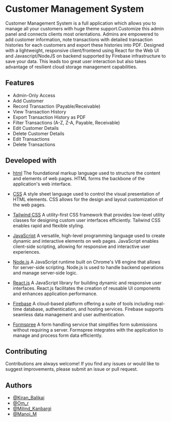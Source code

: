 
# Customer Management System

Customer Management System is a full application which allows you to manage all your customers with huge theme support.Customize this admin panel and connects clients most orientations. Admins are empowered to add customer information, note transactions with detailed transaction histories for each customers and export these histories into PDF. Designed with a lightweight, responsive client/frontend using React for the Web UI and Javascript/NodeJS on backend supported by Firebase infrastructure to save your data. This leads too great user interaction but also takes advantage of resilient cloud storage management capabilities.





## Features

- Admin-Only Access
- Add Customer
- Record Transaction (Payable/Receivable)
- View Transaction History
- Export Transaction History as PDF
- Filter Transactions (A-Z, Z-A, Payable, Receivable)
- Edit Customer Details
- Delete Customer Details
- Edit Transactions
- Delete Transactions

## Developed with

-  [html](https://html.com)
The foundational markup language used to structure the content and elements of web pages. HTML forms the backbone of the application's web interface.

- [CSS](https://html.com)
A style sheet language used to control the visual presentation of HTML elements. CSS allows for the design and layout customization of the web pages.

- [Tailwind CSS](https://tailwindcss.com/)
A utility-first CSS framework that provides low-level utility classes for designing custom user interfaces efficiently. Tailwind CSS enables rapid and flexible styling.

- [JavaScript](https://www.javascript.com/)
A versatile, high-level programming language used to create dynamic and interactive elements on web pages. JavaScript enables client-side scripting, allowing for responsive and interactive user experiences.

- [Node.js](https://nodejs.org/en)
A JavaScript runtime built on Chrome's V8 engine that allows for server-side scripting. Node.js is used to handle backend operations and manage server-side logic.

- [React.js](https://formspree.io/)
A JavaScript library for building dynamic and responsive user interfaces. React.js facilitates the creation of reusable UI components and enhances application performance.

- [Firebase](https://firebase.google.com/)
A cloud-based platform offering a suite of tools including real-time database, authentication, and hosting services. Firebase supports seamless data management and user authentication.

- [Formspree](https://react.dev/)
A form handling service that simplifies form submissions without requiring a server. Formspree integrates with the application to manage and process form data efficiently.
## Contributing

Contributions are always welcome!
If you find any issues or would like to suggest improvements, please submit an issue or pull request.


## Authors

- [@Kiran_Balikai](https://www.github.com/Kiran_Balikai)
- [@Om_r](https://www.github.com/Kiran_Balikai)
- [@Milind_Kanbargi](https://www.github.com/Kiran_Balikai)
- [@Manoj_M](https://www.github.com/Kiran_Balikai)
